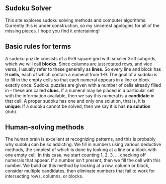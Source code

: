 ## Sudoku Solver

This site explores sudoku solving methods and computer algorithms. Currently this is under construction, so my sincerest apologies for all of the missing pieces. I hope you find it entertaining!

## Basic rules for terms

A sudoku puzzle consists of a 9&times;9 square grid with smaller 3&times;3 subgrids, which we will call **blocks**. Since columns are just rotated rows, and vice versa, I usually refer to these generally as **lines**. So every line and block has 9 **cells**, each of which contain a numeral from 1-9. The goal of a sudoku is to fill in the empty cells so that each numeral appears in a line or block exactly once. Sudoku puzzles are given with a number of cells already filled in - these are called **clues**. If a numeral may be placed in a particular cell with the information available, then we say this numeral is a **candidate** in that cell. A proper sudoku has one and only one solution, that is, it is **unique**. If a sudoku cannot be solved, then we say it is has **no solution** (duh).

## Human-solving methods

The human brain is excellent at recognizing patterns, and this is probably why sudoku can be so addicting. We fill in numbers using various deductive methods, the simplest of which is done by looking at a line or a block with one empty cell. In this case, we start counting 1, 2, 3, ... checking off numerals that appear. If a number isn't present, then we fill the cell with this number. We build on this method by looking at a row, column or block, consider multiple candidates, then eliminate numbers that fail to work for intersecting rows, columns, or blocks.
